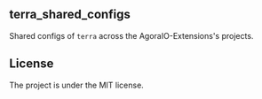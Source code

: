 ## terra_shared_configs

Shared configs of `terra` across the AgoraIO-Extensions's projects.

## License

The project is under the MIT license.